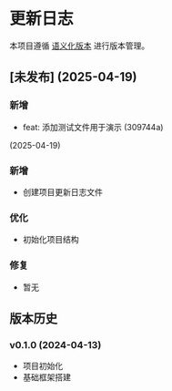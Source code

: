 # 更新日志

本项目遵循 [语义化版本](https://semver.org/lang/zh-CN/) 进行版本管理。

## [未发布] (2025-04-19)

### 新增
- feat: 添加测试文件用于演示 (309744a)

 (2025-04-19)



### 新增
- 创建项目更新日志文件

### 优化
- 初始化项目结构

### 修复
- 暂无

## 版本历史

### v0.1.0 (2024-04-13)
- 项目初始化
- 基础框架搭建 